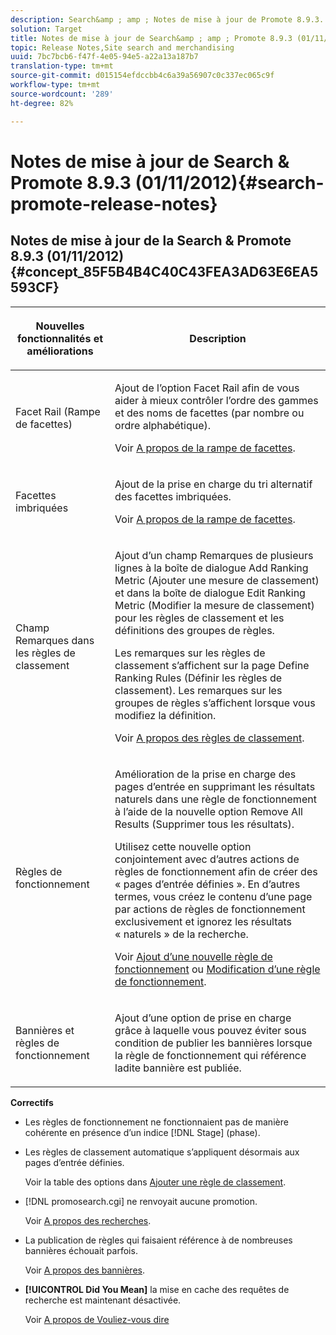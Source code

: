 ```yaml
---
description: Search&amp ; amp ; Notes de mise à jour de Promote 8.9.3.
solution: Target
title: Notes de mise à jour de Search&amp ; amp ; Promote 8.9.3 (01/11/2012)
topic: Release Notes,Site search and merchandising
uuid: 7bc7bcb6-f47f-4e05-94e5-a22a13a187b7
translation-type: tm+mt
source-git-commit: d015154efdccbb4c6a39a56907c0c337ec065c9f
workflow-type: tm+mt
source-wordcount: '289'
ht-degree: 82%

---
```



# Notes de mise à jour de Search &amp; Promote 8.9.3 (01/11/2012){#search-promote-release-notes}

## Notes de mise à jour de la Search &amp; Promote 8.9.3 (01/11/2012) {#concept_85F5B4B4C40C43FEA3AD63E6EA5593CF}

<table> 
 <thead> 
  <tr> 
   <th colname="col1" class="entry"> <p>Nouvelles fonctionnalités et améliorations </p> </th> 
   <th colname="col2" class="entry"> <p>Description </p> </th> 
  </tr> 
 </thead>
 <tbody> 
  <tr> 
   <td colname="col1"> <p>Facet Rail (Rampe de facettes) </p> </td> 
   <td colname="col2"> <p> 
     <!--3309390--> Ajout de l’option <span class="uicontrol">Facet Rail</span> afin de vous aider à mieux contrôler l’ordre des gammes et des noms de facettes (par nombre ou ordre alphabétique). </p> <p>Voir <a href="../c-about-design-menu/c-about-facet-rails.md#concept_1FDC8BCDFFC84A0889DA670F63D5F6DB" format="dita" scope="local">A propos de la rampe de facettes</a>. </p> </td> 
  </tr> 
  <tr> 
   <td colname="col1"> <p> Facettes imbriquées </p> </td> 
   <td colname="col2"> <p> Ajout de la prise en charge du tri alternatif des facettes imbriquées. </p> <p>Voir <a href="../c-about-design-menu/c-about-facet-rails.md#concept_1FDC8BCDFFC84A0889DA670F63D5F6DB" format="dita" scope="local">A propos de la rampe de facettes</a>. </p> </td> 
  </tr> 
  <tr> 
   <td colname="col1"> <p>Champ Remarques dans les règles de classement </p> </td> 
   <td colname="col2"> <p> 
     <!--3063772--> Ajout d’un champ <span class="wintitle">Remarques</span> de plusieurs lignes à la boîte de dialogue <span class="wintitle">Add Ranking Metric</span> (Ajouter une mesure de classement) et dans la boîte de dialogue <span class="wintitle">Edit Ranking Metric</span> (Modifier la mesure de classement) pour les règles de classement et les définitions des groupes de règles. </p> <p>Les remarques sur les règles de classement s’affichent sur la page <span class="wintitle">Define Ranking Rules</span> (Définir les règles de classement). Les remarques sur les groupes de règles s’affichent lorsque vous modifiez la définition. </p> <p>Voir <a href="../c-about-rules-menu/c-about-ranking-rules.md#concept_F555C076759B4E81B925441CFE707397" format="dita" scope="local">A propos des règles de classement</a>. </p> </td> 
  </tr> 
  <tr> 
   <td colname="col1"> <p>Règles de fonctionnement  </p> </td> 
   <td colname="col2"> <p> 
     <!--3331637-->Amélioration de la prise en charge des pages d’entrée en supprimant les résultats naturels dans une règle de fonctionnement à l’aide de la nouvelle option <span class="uicontrol">Remove All Results</span> (Supprimer tous les résultats). </p> <p>Utilisez cette nouvelle option conjointement avec d’autres actions de règles de fonctionnement afin de créer des « pages d’entrée définies ». En d’autres termes, vous créez le contenu d’une page par actions de règles de fonctionnement exclusivement et ignorez les résultats « naturels » de la recherche. </p> <p>Voir <a href="../c-about-rules-menu/c-about-business-rules.md#task_BD3B31ED48BB4B1B8F1DCD3BFA2528E7" format="dita" scope="local">Ajout d’une nouvelle règle de fonctionnement</a> ou <a href="../c-about-rules-menu/c-about-business-rules.md#task_375CFA75D1D94D9E92A35DE1228E5087" format="dita" scope="local">Modification d’une règle de fonctionnement</a>. </p> </td> 
  </tr> 
  <tr> 
   <td colname="col1"> <p>Bannières et règles de fonctionnement </p> </td> 
   <td colname="col2"> <p> Ajout d’une option de prise en charge grâce à laquelle vous pouvez éviter sous condition de publier les bannières lorsque la règle de fonctionnement qui référence ladite bannière est publiée. </p> </td> 
  </tr> 
 </tbody> 
</table>

**Correctifs**

* Les règles de fonctionnement ne fonctionnaient pas de manière cohérente en présence d’un indice [!DNL Stage] (phase).
* Les règles de classement automatique s’appliquent désormais aux pages d’entrée définies.

   Voir la table des options dans [Ajouter une règle de classement](../c-about-rules-menu/c-about-ranking-rules.md#task_A132789FD4E5423DAD090DCDA7311E8A).

* [!DNL promosearch.cgi] ne renvoyait aucune promotion.

   Voir [A propos des recherches](../c-about-settings-menu/c-about-searching-menu.md#concept_207105CF26B1448F8A3D223787C56AB8).

* La publication de règles qui faisaient référence à de nombreuses bannières échouait parfois.

   Voir [A propos des bannières](../c-about-design-menu/c-about-banners.md#concept_5BBE01FEC6134393B43CC917C8CC64DA).

* **[!UICONTROL Did You Mean]** la mise en cache des requêtes de recherche est maintenant désactivée.

   Voir [A propos de Vouliez-vous dire](../c-about-linguistics-menu/c-about-did-you-mean.md#concept_7D4F3C29EF184B538B8AE2ECAE0CDC5E)

